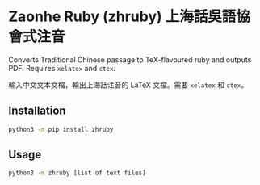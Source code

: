 # Zaonhe Ruby (zhruby) 上海話吳語協會式注音

Converts Traditional Chinese passage to TeX-flavoured ruby and outputs PDF. Requires `xelatex` and `ctex`.

輸入中文文本文檔，輸出上海話注音的 LaTeX 文檔。需要 `xelatex` 和 `ctex`。

## Installation

```bash
python3 -m pip install zhruby
```

## Usage

```bash
python3 -m zhruby [list of text files]
```